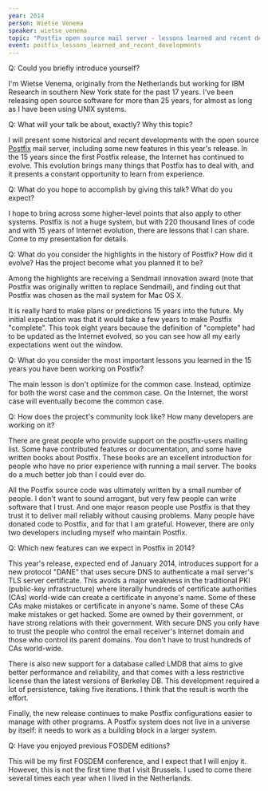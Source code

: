 ```yaml
---
year: 2014
person: Wietse Venema 
speaker: wietse_venema
topic: "Postfix open source mail server - lessons learned and recent developments"
event: postfix_lessons_learned_and_recent_developments 
---
```


Q: Could you briefly introduce yourself?

I'm Wietse Venema, originally from the Netherlands but working for IBM Research in southern New York state for the past 17 years. I've been releasing open source software for more than 25 years, for almost as long as I have been using UNIX systems.

Q: What will your talk be about, exactly? Why this topic?

I will present some historical and recent developments with the open source [Postfix](http://www.postfix.org/) mail server, including some new features in this year's release. In the 15 years since the first Postfix release, the Internet has continued to evolve. This evolution brings many things that Postfix has to deal with, and it presents a constant opportunity to learn from experience.

Q: What do you hope to accomplish by giving this talk? What do you expect?

I hope to bring across some higher-level points that also apply to other systems.  Postfix is not a huge system, but with 220 thousand lines of code and with 15 years of Internet evolution, there are lessons that I can share. Come to my presentation for details.

Q: What do you consider the highlights in the history of Postfix? How did it evolve? Has the project become what you planned it to be?

Among the highlights are receiving a Sendmail innovation award (note that Postfix was originally written to replace Sendmail), and finding out that Postfix was chosen as the mail system for Mac OS X.

It is really hard to make plans or predictions 15 years into the future. My initial expectation was that it would take a few years to make Postfix "complete". This took eight years because the definition of "complete" had to be updated as the Internet evolved, so you can see how all my early expectations went out the window.

Q: What do you consider the most important lessons you learned in the 15 years you have been working on Postfix?

The main lesson is don't optimize for the common case. Instead, optimize for both the worst case and the common case. On the Internet, the worst case will eventually become the common case.

Q: How does the project's community look like? How many developers are working on it?

There are great people who provide support on the postfix-users mailing list. Some have contributed features or documentation, and some have written books about Postfix.  These books are an excellent introduction for people who have no prior experience with running a mail server. The books do a much better job than I could ever do.

All the Postfix source code was ultimately written by a small number of people.  I don't want to sound arrogant, but very few people can write software that I trust. And one major reason people use Postfix is that they trust it to deliver mail reliably without causing problems.  Many people have donated code to Postfix, and for that I am grateful.  However, there are only two developers including myself who maintain Postfix.

Q: Which new features can we expect in Postfix in 2014?

This year's release, expected end of January 2014, introduces support for a new protocol "DANE" that uses secure DNS to authenticate a mail server's TLS server certificate.  This avoids a major weakness in the traditional PKI (public-key infrastructure) where literally hundreds of certificate authorities (CAs) world-wide can create a certificate in anyone's name.  Some of these CAs make mistakes or certificate in anyone's name.  Some of these CAs make mistakes or get hacked. Some are owned by their government, or have strong relations with their government.  With secure DNS you only have to trust the people who control the email receiver's Internet domain and those who control its parent domains. You don't have to trust hundreds of CAs world-wide.

There is also new support for a database called LMDB that aims to give better performance and reliability, and that comes with a less restrictive license than the latest versions of Berkeley DB.   This development required a lot of persistence, taking five iterations. I think that the result is worth the effort.

Finally, the new release continues to make Postfix configurations easier to manage with other programs.  A Postfix system does not live in a universe by itself: it needs to work as a building block in a larger system.

Q: Have you enjoyed previous FOSDEM editions?

This will be my first FOSDEM conference, and I expect that I will enjoy it. However, this is not the first time that I visit Brussels. I used to come there several times each year when I lived in the Netherlands.
